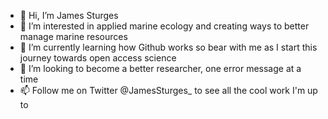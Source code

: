 - 👋 Hi, I’m James Sturges
- 👀 I’m interested in applied marine ecology and creating ways to better manage marine resources
- 🌱 I’m currently learning how Github works so bear with me as I start this journey towards open access science
- 💞️ I’m looking to become a better researcher, one error message at a time
- 📫 Follow me on Twitter @JamesSturges_ to see all the cool work I'm up to

<!---
jwsturges1/jwsturges1 is a ✨ special ✨ repository because its `README.md` (this file) appears on your GitHub profile.
You can click the Preview link to take a look at your changes.
--->
